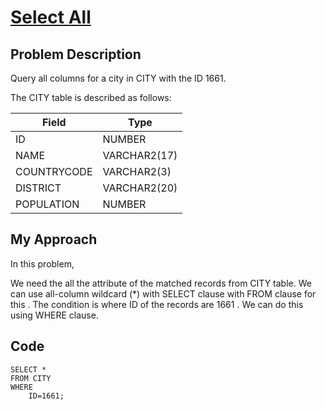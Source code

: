 # [Select All](https://www.hackerrank.com/challenges/select-all-sql/problem)

## Problem Description 
Query all columns for a city in CITY with the ID 1661.

The CITY table is described as follows:

| Field                     | Type                       | 
| --------------------------| ---------------------------|
| ID                        | NUMBER                     |
| NAME                      | VARCHAR2(17)               |
| COUNTRYCODE               | VARCHAR2(3)                |
| DISTRICT                  | VARCHAR2(20)               |
| POPULATION                | NUMBER                     |


## My Approach

In this problem,

We need the all the attribute of the matched records from CITY table. We can use all-column wildcard (*) with SELECT clause with FROM clause for this . The condition is where ID of the records are 1661 . We can do this using WHERE clause.  

## Code 
```
SELECT *
FROM CITY
WHERE 
    ID=1661;
```